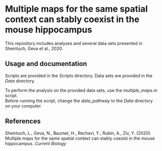 # Multiple maps for the same spatial context can stably coexist in the mouse hippocampus
This repository includes analyses and several data sets presented in Sheintuch, Geva et al., 2020. 

## Usage and documentation
Scripts are provided in the *Scripts* directory.
Data sets are provided in the *Data* directory.

To perform the analysis on the provided data sets, use the *multiple_maps.m* script.  
Before running the script, change the *data_pathway* to the *Data* directory on your computer.

## References
Sheintuch, L., Geva, N., Baumer, H., Rechavi, Y., Rubin, A., Ziv, Y. (2020). Multiple maps for the same spatial context can stably coexist in the mouse hippocampus. *Current Biology* 